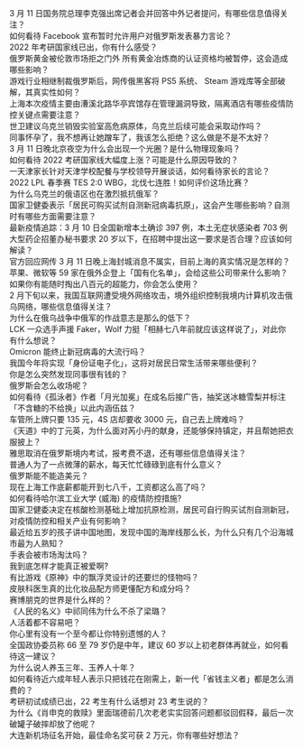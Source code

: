 3 月 11 日国务院总理李克强出席记者会并回答中外记者提问，有哪些信息值得关注？  
如何看待 Facebook 宣布暂时允许用户对俄罗斯发表暴力言论？  
2022 年考研国家线已出，你有什么感受？  
俄罗斯黄金被伦敦市场拒之门外 所有黄金冶炼商的认证资格均被暂停，这会造成哪些影响？  
游戏行业相继制裁俄罗斯后，网传俄黑客将 PS5 系统、 Steam 游戏库等全部破解，其真实性如何？  
上海本次疫情主要由漕溪北路华亭宾馆存在管理漏洞导致，隔离酒店有哪些疫情防控关键点需要注意？  
世卫建议乌克兰销毁实验室高危病原体，乌克兰后续可能会采取动作吗？  
同事怀孕了，我不想再让她蹭车了，我该怎么拒绝？这么做是不是不太好？  
3 月 11 日晚北京夜空为什么会出现一个光圈？是什么物理现象吗？  
如何看待 2022 考研国家线大幅度上涨？可能是什么原因导致的？  
一天津家长针对天津学校配餐与学校领导开展谈话，如何看待家长的言论？  
2022 LPL 春季赛 TES 2:0 WBG，北伐七连胜！如何评价这场比赛？  
为什么乌克兰的俄语区也在激烈抵抗俄军？  
国家卫健委表示「居民可购买试剂自测新冠病毒抗原」，这会产生哪些影响？自测时有哪些方面需要注意？  
最新疫情追踪：3 月 10 日全国新增本土确诊 397 例，本土无症状感染者 703 例  
大型药企招董办秘书要求 20 岁以下，在招聘中提出这一要求是否合理？应该如何解读？  
官方回应网传 3 月 11 日晚上海封城消息不属实，目前上海的真实情况是怎样的？  
苹果、微软等 59 家在俄外企登上「国有化名单」，会给这些公司带来什么影响？  
如果你有能随时掏出八百元的超能力，你会怎么使用？  
2 月下旬以来，我国互联网遭受境外网络攻击，境外组织控制我境内计算机攻击俄乌网络，哪些信息值得关注？  
为什么在俄乌战争中俄军的作战意志是那么的低下？  
LCK 一众选手声援 Faker，Wolf 力挺「相赫七八年前就应该这样说了」，对此你有什么想说？  
Omicron 能终止新冠病毒的大流行吗？  
我国今年将实现「身份证电子化」，这将对居民日常生活带来哪些便利？  
你是怎么突然发现同事很有钱的？  
俄罗斯会怎么收场呢？  
如何看待《孤泳者》作者「月光加冕」在成名后接广告，抽奖送冰糖雪梨并标注「不含糖的不给换」以此内涵伍兹？  
车管所上牌只要 135 元，4S 店却要收 3000 元，自己去上牌难吗？  
《天道》中的丁元英，为什么面对芮小丹的献身，还能够保持镇定，并且帮她把衣服披上？  
雅思取消在俄罗斯境内考试，报考费不退，还有哪些信息值得关注？  
普通人为了一点微薄的薪水，每天忙忙碌碌到底有什么意义？  
俄罗斯能不能造美元？  
现在上海工作底薪都能开到七八千，工资都这么高了吗？  
如何看待哈尔滨工业大学 (威海) 的疫情防控措施?  
国家卫健委决定在核酸检测基础上增加抗原检测，居民可自行购买试剂自测新冠，对疫情防控和相关产业有何影响？  
最近给五岁的孩子讲中国地图，发现中国的海岸线那么长，为什么只有几个沿海城市最为人熟知？  
手表会被市场淘汰吗？  
我到底怎样才能真正被爱啊?  
有比游戏《原神》中的飘浮灵设计的还要烂的怪物吗？  
皮肤科医生真的比化妆品配方师更懂配方和成分吗？  
赛博朋克的世界是什么样的？  
《人民的名义》中祁同伟为什么不杀了梁璐？  
人活着都不容易吧？  
你心里有没有一个至今都让你特别遗憾的人？  
全国政协委员称 66 至 79 岁仍是中年，建议 60 岁以上初老群体再就业，如何看待这一建议？  
为什么说人养玉三年、玉养人十年？  
如何看待近六成年轻人表示只把钱花在刚需上，新一代「省钱主义者」都是怎么消费的？  
考研初试成绩已出，22 考生有什么话想对 23 考生说的？  
为什么《肖申克的救赎》里面瑞德前几次老老实实回答问题都驳回假释，最后一次破罐子破摔却放了他呢？  
大连新机场征名开始，最佳命名奖可获 2 万元，你有哪些好想法？  
